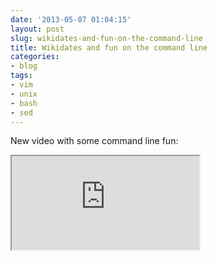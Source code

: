 ```yaml
---
date: '2013-05-07 01:04:15'
layout: post
slug: wikidates-and-fun-on-the-command-line
title: Wikidates and fun on the command line
categories:
- blog
tags:
- vim
- unix
- bash
- sed
---
```


New video with some command line fun:

<iframe class="youtube" src="http://www.youtube.com/embed/NYGI5xh4Llc"></iframe>
